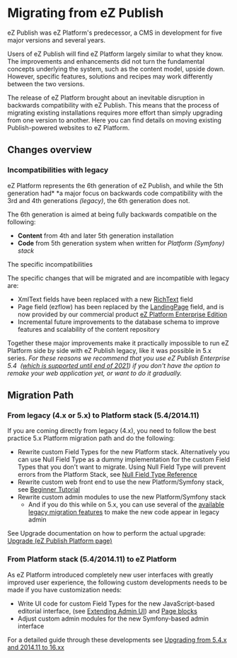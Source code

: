 # Migrating from eZ Publish

eZ Publish was eZ Platform's predecessor, a CMS in development for five major versions and several years.

Users of eZ Publish will find eZ Platform largely similar to what they know. The improvements and enhancements did not turn the fundamental concepts underlying the system, such as the content model, upside down. However, specific features, solutions and recipes may work differently between the two versions.

The release of eZ Platform brought about an inevitable disruption in backwards compatibility with eZ Publish. This means that the process of migrating existing installations requires more effort than simply upgrading from one version to another. Here you can find details on moving existing Publish-powered websites to eZ Platform.

## Changes overview

### Incompatibilities with legacy

eZ Platform represents the 6th generation of eZ Publish, and while the 5th generation had* *a major focus on backwards code compatibility with the 3rd and 4th generations *(legacy)*, the 6th generation does not.

The 6th generation is aimed at being fully backwards compatible on the following:

- **Content** from 4th and later 5th generation installation
- **Code** from 5th generation system when written for *Platform (Symfony) stack*

The specific incompatibilities

The specific changes that will be migrated and are incompatible with legacy are: 

- XmlText fields have been replaced with a new [RichText](../api/field_types_reference/richtextfield.md) field
- Page field (ezflow) has been replaced by the [LandingPage](../api/field_types_reference/pagefield.md) field, and is now provided by our commercial product [eZ Platform Enterprise Edition](http://ezstudio.com/)
- Incremental future improvements to the database schema to improve features and scalability of the content repository 

Together these major improvements make it practically impossible to run eZ Platform side by side with eZ Publish legacy, like it was possible in 5.x series. *For these reasons we recommend that you use eZ Publish Enterprise 5.4  ([which is supported until end of 2021](https://support.ez.no/Public/Service-Life)) if you don't have the option to remake your web application yet, or want to do it gradually.*

## Migration Path

### From legacy (4.x or 5.x) to Platform stack (5.4/2014.11)

If you are coming directly from legacy (4.x), you need to follow the best practice 5.x Platform migration path and do the following:

- Rewrite custom Field Types for the new Platform stack. Alternatively you can use Null Field Type as a dummy implementation for the custom Field Types that you don't want to migrate. Using Null Field Type will prevent errors from the Platform Stack, see [Null Field Type Reference](../api/field_types_reference/nullfield.md)
- Rewrite custom web front end to use the new Platform/Symfony stack, see [Beginner Tutorial](../tutorials/platform_beginner/building_a_bicycle_route_tracker_in_ez_platform.md)
- Rewrite custom admin modules to use the new Platform/Symfony stack
    - And if you do this while on 5.x, you can use several of the [available legacy migration features](https://doc.ez.no/display/EZP/Legacy+code+and+features) to make the new code appear in legacy admin

See Upgrade documentation on how to perform the actual upgrade: [Upgrade (eZ Publish Platform page)](https://doc.ez.no/display/EZP/Upgrade)

### From Platform stack (5.4/2014.11) to eZ Platform

As eZ Platform introduced completely new user interfaces with greatly improved user experience, the following custom developments needs to be made if you have customization needs:

- Write UI code for custom Field Types for the new JavaScript-based editorial interface, (see [Extending Admin UI](../tutorials/extending_admin_ui/extending_admin_ui.md)) and [Page blocks](../guide/content_rendering/render_content/render_page.md)
- Adjust custom admin modules for the new Symfony-based admin interface

For a detailed guide through these developments see [Upgrading from 5.4.x and 2014.11 to 16.xx](migrating_from_ez_publish_platform.md#upgrading-from-54x-and-201411-to-16xx) 
